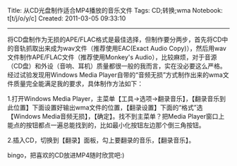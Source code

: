 Title: 从CD光盘制作适合MP4播放的音乐文件
Tags: CD;转换;wma
Notebook: t[t/j/o/y/c]
Created: 2011-03-05 09:33:10

------

将CD盘制作为无损的APE/FLAC格式是最佳选择，但制作要分两步，首先将CD中的音轨抓取出来成为wav文件（推荐使用EAC(Exact Audio Copy)），然后用wav文件制作APE/FLAC文件（推荐使用Monkey's Audio），比较麻烦，对于音源（CD盘）和外设（音响、耳机）质量都很一般的我而言，实在没必要这么严格。经过试验发现用Windows Media Player自带的“音频无损”方式制作出来的wma文件质量完全能满足我的要求，具体制作方法如下：


1.打开Windows Media Player，主菜单【工具->选项->翻录音乐】，【翻录音乐到此位置】下面设置好输出wma文件的位置，【翻录设置】下面的“格式”选【Windows Media音频无损】，【确定】。找不到主菜单？把Media Player窗口上能点的按钮都点一遍总能找到的，比如最小化按钮左边那个倒三角按钮。


2.插入CD，切换到【翻录】面板，勾上要翻录的音乐，【翻录音乐】。


bingo，把喜欢的CD放进MP4随时欣赏吧:)